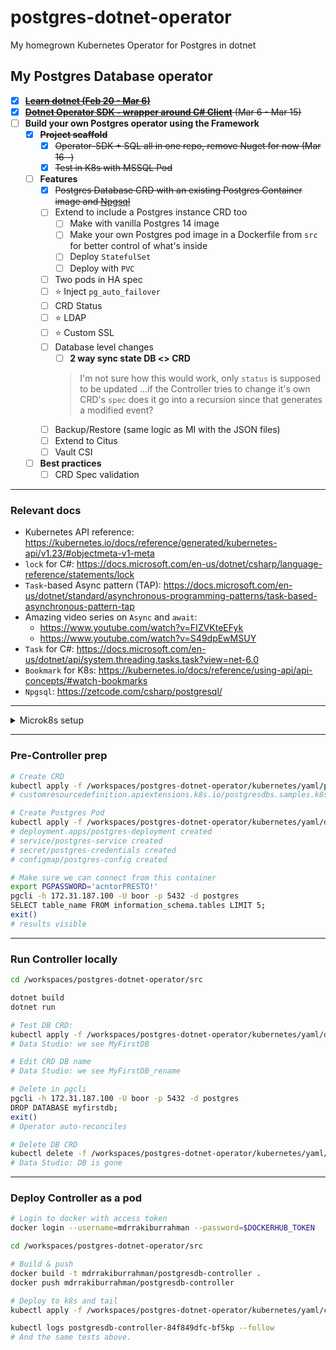 ﻿# postgres-dotnet-operator

My homegrown Kubernetes Operator for Postgres in dotnet

## My Postgres Database operator
- [x]  ~~[**Learn dotnet (Feb 20 - Mar 6)**](https://github.com/mdrakiburrahman/exercism_dotnet)~~
- [x]  ~~[**Dotnet Operator SDK - wrapper around C# Client**](https://github.com/mdrakiburrahman/postgres-dotnet-operator/tree/main/src/OperatorSDK) (Mar 6 - Mar 15)~~
- [ ]  **Build your own Postgres operator using the Framework**
    - [x] ~~**Project scaffold**~~
        - [x] ~~Operator-SDK + SQL all in one repo, remove Nuget for now (Mar 16 -)~~
        - [x] ~~Test in K8s with MSSQL Pod~~
    - [ ]  **Features**
        - [X]  ~~Postgres Database CRD with an existing Postgres Container image and [Npgsql](https://www.nuget.org/packages/Npgsql/)~~
        - [ ]  Extend to include a Postgres instance CRD too
			- [ ] Make with vanilla Postgres 14 image
			- [ ] Make your own Postgres pod image in a Dockerfile from `src` for better control of what's inside
			- [ ] Deploy `StatefulSet` 
			- [ ] Deploy with `PVC`
		- [ ]  Two pods in HA spec
        - [ ]  ⭐ Inject `pg_auto_failover`
        - [ ]  CRD Status
		- [ ]  ⭐ LDAP
        - [ ]  ⭐ Custom SSL
        - [ ]  Database level changes
            - [ ]  **2 way sync state DB <> CRD**
			> I'm not sure how this would work, only `status` is supposed to be updated ...if the Controller tries to change it's own CRD's `spec` does it go into a recursion since that generates a modified event?
        - [ ]  Backup/Restore (same logic as MI with the JSON files)
        - [ ]  Extend to Citus
        - [ ]  Vault CSI
    - [ ]  **Best practices**
        - [ ]  CRD Spec validation

---

### Relevant docs

- Kubernetes API reference: https://kubernetes.io/docs/reference/generated/kubernetes-api/v1.23/#objectmeta-v1-meta
- `lock` for C#: https://docs.microsoft.com/en-us/dotnet/csharp/language-reference/statements/lock
- `Task`-based Async pattern (TAP): https://docs.microsoft.com/en-us/dotnet/standard/asynchronous-programming-patterns/task-based-asynchronous-pattern-tap
- Amazing video series on `Async` and `await`:
	- https://www.youtube.com/watch?v=FIZVKteEFyk 
	- https://www.youtube.com/watch?v=S49dpEwMSUY
- `Task` for C#: https://docs.microsoft.com/en-us/dotnet/api/system.threading.tasks.task?view=net-6.0
- `Bookmark` for K8s: https://kubernetes.io/docs/reference/using-api/api-concepts/#watch-bookmarks
- `Npgsql`: https://zetcode.com/csharp/postgresql/

---

<details>
  <summary>Microk8s setup</summary>
  
  	Run these in local **PowerShell in _Admin mode_** to spin up via Multipass:

	Run with Docker Desktop turned off so `microk8s-vm` has no trouble booting up

	**Multipass notes**
	* `Multipassd` is the main binary available here: C:\Program Files\Multipass\bin
	* Default VM files end up here: C:\Windows\System32\config\systemprofile\AppData\Roaming\multipassd


	```PowerShell
	# Delete old one (if any)
	multipass list
	multipass delete microk8s-vm
	multipass purge

	# Single node K8s cluster
	# Latest releases: https://microk8s.io/docs/release-notes
	microk8s install "--cpu=4" "--mem=6" "--disk=10" "--channel=1.22/stable" -y

	# Allow priveleged containers
	multipass shell microk8s-vm
	# This shells us in

	sudo bash -c 'echo "--allow-privileged" >> /var/snap/microk8s/current/args/kube-apiserver'

	exit # Exit out from Microk8s vm

	# Start microk8s
	microk8s status --wait-ready

	# Get IP address of node for MetalLB range
	microk8s kubectl get nodes -o wide
	# INTERNAL-IP
	# 172.31.187.91

	# Enable K8s features
	microk8s enable dns storage metallb ingress
	# Enter CIDR for MetalLB: 172.31.187.100-172.31.187.120
	# This must be in the same range as the VM above!

	# Access via kubectl in this container
	$DIR = "C:\Users\mdrrahman\Documents\GitHub\postgres-dotnet-operator\microk8s"
	microk8s config view > $DIR\config # Export kubeconfig
	```

	Now we go into our VSCode Container:

	```bash
	cd /workspaces/postgres-dotnet-operator
	rm -rf $HOME/.kube
	mkdir $HOME/.kube
	cp microk8s/config $HOME/.kube/config
	dos2unix $HOME/.kube/config
	cat $HOME/.kube/config

	# Check kubectl works
	kubectl get nodes
	# NAME          STATUS   ROLES    AGE   VERSION
	# microk8s-vm   Ready    <none>   29m   v1.22.6-3+7ab10db7034594
	```

</details>

---

### Pre-Controller prep

```bash
# Create CRD
kubectl apply -f /workspaces/postgres-dotnet-operator/kubernetes/yaml/postgresdb-crd.yaml
# customresourcedefinition.apiextensions.k8s.io/postgresdbs.samples.k8s-dotnet-controller-sdk created

# Create Postgres Pod
kubectl apply -f /workspaces/postgres-dotnet-operator/kubernetes/yaml/deployment.yaml
# deployment.apps/postgres-deployment created
# service/postgres-service created
# secret/postgres-credentials created
# configmap/postgres-config created

# Make sure we can connect from this container
export PGPASSWORD='acntorPRESTO!'
pgcli -h 172.31.187.100 -U boor -p 5432 -d postgres
SELECT table_name FROM information_schema.tables LIMIT 5;
exit()
# results visible
```

---

### Run Controller locally

```bash
cd /workspaces/postgres-dotnet-operator/src

dotnet build
dotnet run

# Test DB CRD:
kubectl apply -f /workspaces/postgres-dotnet-operator/kubernetes/yaml/db1.yaml
# Data Studio: we see MyFirstDB

# Edit CRD DB name
# Data Studio: we see MyFirstDB_rename

# Delete in pgcli
pgcli -h 172.31.187.100 -U boor -p 5432 -d postgres
DROP DATABASE myfirstdb;
exit()
# Operator auto-reconciles

# Delete DB CRD
kubectl delete -f /workspaces/postgres-dotnet-operator/kubernetes/yaml/db1.yaml
# Data Studio: DB is gone

```

---

### Deploy Controller as a pod

```bash
# Login to docker with access token
docker login --username=mdrrakiburrahman --password=$DOCKERHUB_TOKEN

cd /workspaces/postgres-dotnet-operator/src

# Build & push
docker build -t mdrrakiburrahman/postgresdb-controller .
docker push mdrrakiburrahman/postgresdb-controller

# Deploy to k8s and tail
kubectl apply -f /workspaces/postgres-dotnet-operator/kubernetes/yaml/controller-deployment.yaml

kubectl logs postgresdb-controller-84f849dfc-bf5kp --follow
# And the same tests above.

```
